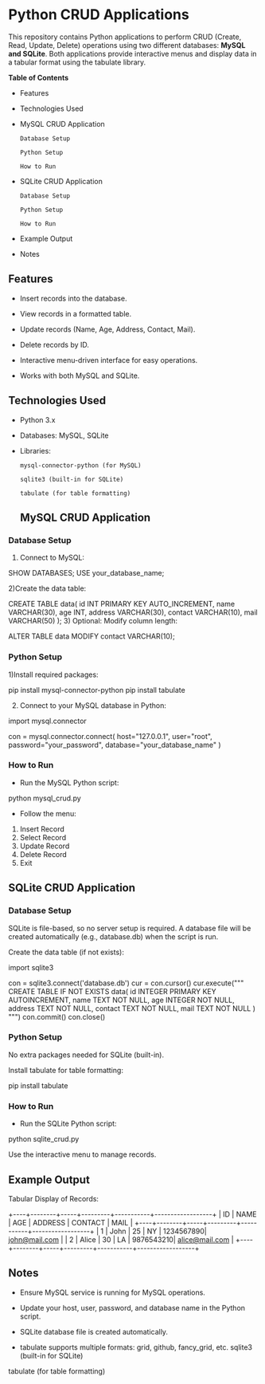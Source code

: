 # Python CRUD Applications

This repository contains Python applications to perform CRUD (Create, Read, Update, Delete) operations using two different databases: **MySQL and SQLite**. Both applications provide interactive menus and display data in a tabular format using the tabulate library.

**Table of Contents**

 * Features

* Technologies Used

* MySQL CRUD Application

      Database Setup
      
      Python Setup
      
      How to Run

* SQLite CRUD Application

      Database Setup
      
      Python Setup
      
      How to Run

* Example Output

* Notes


## Features

* Insert records into the database.

* View records in a formatted table.

* Update records (Name, Age, Address, Contact, Mail).

* Delete records by ID.

* Interactive menu-driven interface for easy operations.

* Works with both MySQL and SQLite.

## Technologies Used

* Python 3.x

* Databases: MySQL, SQLite

* Libraries:
      
      mysql-connector-python (for MySQL)
      
      sqlite3 (built-in for SQLite)
      
      tabulate (for table formatting)

  ## MySQL CRUD Application
### Database Setup

1) Connect to MySQL:

SHOW DATABASES;
USE your_database_name;

2)Create the data table:

 CREATE TABLE data(
    id INT PRIMARY KEY AUTO_INCREMENT,
    name VARCHAR(30),
    age INT,
    address VARCHAR(30),
    contact VARCHAR(10),
    mail VARCHAR(50)
);
3) Optional: Modify column length:

ALTER TABLE data MODIFY contact VARCHAR(10);

### Python Setup

1)Install required packages:

pip install mysql-connector-python
pip install tabulate


2) Connect to your MySQL database in Python:

import mysql.connector

con = mysql.connector.connect(
    host="127.0.0.1",
    user="root",
    password="your_password",
    database="your_database_name"
)

### How to Run

* Run the MySQL Python script:

python mysql_crud.py


* Follow the menu:

1. Insert Record
2. Select Record
3. Update Record
4. Delete Record
5. Exit
   
## SQLite CRUD Application
### Database Setup

SQLite is file-based, so no server setup is required. A database file will be created automatically (e.g., database.db) when the script is run.

Create the data table (if not exists):

import sqlite3

con = sqlite3.connect('database.db')
cur = con.cursor()
cur.execute("""
CREATE TABLE IF NOT EXISTS data(
    id INTEGER PRIMARY KEY AUTOINCREMENT,
    name TEXT NOT NULL,
    age INTEGER NOT NULL,
    address TEXT NOT NULL,
    contact TEXT NOT NULL,
    mail TEXT NOT NULL
)
""")
con.commit()
con.close()

###  Python Setup

No extra packages needed for SQLite (built-in).

Install tabulate for table formatting:

pip install tabulate

### How to Run

* Run the SQLite Python script:

python sqlite_crud.py


Use the interactive menu to manage records.

## Example Output

Tabular Display of Records:

+----+--------+-----+---------+-----------+------------------+
| ID | NAME   | AGE | ADDRESS | CONTACT   | MAIL             |
+----+--------+-----+---------+-----------+------------------+
| 1  | John   | 25  | NY      | 1234567890| john@mail.com    |
| 2  | Alice  | 30  | LA      | 9876543210| alice@mail.com   |
+----+--------+-----+---------+-----------+------------------+

## Notes

* Ensure MySQL service is running for MySQL operations.

* Update your host, user, password, and database name in the Python script.

* SQLite database file is created automatically.

* tabulate supports multiple formats: grid, github, fancy_grid, etc.
sqlite3 (built-in for SQLite)

tabulate (for table formatting)

